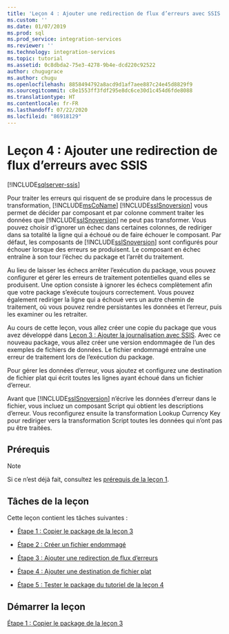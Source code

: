 ```yaml
---
title: 'Leçon 4 : Ajouter une redirection de flux d’erreurs avec SSIS | Microsoft Docs'
ms.custom: ''
ms.date: 01/07/2019
ms.prod: sql
ms.prod_service: integration-services
ms.reviewer: ''
ms.technology: integration-services
ms.topic: tutorial
ms.assetid: 0c8dbda2-75e3-4278-9b4e-dcd220c92522
author: chugugrace
ms.author: chugu
ms.openlocfilehash: 8858494792a8acd9d1af7aee887c24e45d8829f9
ms.sourcegitcommit: c8e1553ff3fdf295e8dc6ce30d1c454d6fde8088
ms.translationtype: HT
ms.contentlocale: fr-FR
ms.lasthandoff: 07/22/2020
ms.locfileid: "86918129"
---
```

# <a name="lesson-4-add-error-flow-redirection-with-ssis"></a>Leçon 4 : Ajouter une redirection de flux d’erreurs avec SSIS

[!INCLUDE[sqlserver-ssis](../includes/applies-to-version/sqlserver-ssis.md)]



Pour traiter les erreurs qui risquent de se produire dans le processus de transformation, [!INCLUDE[msCoName](../includes/msconame-md.md)] [!INCLUDE[ssISnoversion](../includes/ssisnoversion-md.md)] vous permet de décider par composant et par colonne comment traiter les données que [!INCLUDE[ssISnoversion](../includes/ssisnoversion-md.md)] ne peut pas transformer. Vous pouvez choisir d’ignorer un échec dans certaines colonnes, de rediriger dans sa totalité la ligne qui a échoué ou de faire échouer le composant. Par défaut, les composants de [!INCLUDE[ssISnoversion](../includes/ssisnoversion-md.md)] sont configurés pour échouer lorsque des erreurs se produisent. Le composant en échec entraîne à son tour l’échec du package et l’arrêt du traitement.  
  
Au lieu de laisser les échecs arrêter l’exécution du package, vous pouvez configurer et gérer les erreurs de traitement potentielles quand elles se produisent. Une option consiste à ignorer les échecs complètement afin que votre package s’exécute toujours correctement. Vous pouvez également rediriger la ligne qui a échoué vers un autre chemin de traitement, où vous pouvez rendre persistantes les données et l’erreur, puis les examiner ou les retraiter.  
  
Au cours de cette leçon, vous allez créer une copie du package que vous avez développé dans [Leçon 3 : Ajouter la journalisation avec SSIS](../integration-services/lesson-3-add-logging-with-ssis.md). Avec ce nouveau package, vous allez créer une version endommagée de l’un des exemples de fichiers de données. Le fichier endommagé entraîne une erreur de traitement lors de l’exécution du package.  
  
Pour gérer les données d’erreur, vous ajoutez et configurez une destination de fichier plat qui écrit toutes les lignes ayant échoué dans un fichier d’erreur. 
  
Avant que [!INCLUDE[ssISnoversion](../includes/ssisnoversion-md.md)] n’écrive les données d’erreur dans le fichier, vous incluez un composant Script qui obtient les descriptions d’erreur. Vous reconfigurez ensuite la transformation Lookup Currency Key pour rediriger vers la transformation Script toutes les données qui n’ont pas pu être traitées.  
  
## <a name="prerequisites"></a>Prérequis

> [!NOTE]
> Si ce n’est déjà fait, consultez les [prérequis de la leçon 1](../integration-services/lesson-1-create-a-project-and-basic-package-with-ssis.md#prerequisites).
 
## <a name="lesson-task"></a>Tâches de la leçon
Cette leçon contient les tâches suivantes :  
  
-   [Étape 1 : Copier le package de la leçon 3](../integration-services/lesson-4-1-copying-the-lesson-3-package.md)  
  
-   [Étape 2 : Créer un fichier endommagé](../integration-services/lesson-4-2-creating-a-corrupted-file.md)  
  
-   [Étape 3 : Ajouter une redirection de flux d’erreurs](../integration-services/lesson-4-3-adding-error-flow-redirection.md)  
  
-   [Étape 4 : Ajouter une destination de fichier plat](../integration-services/lesson-4-4-adding-a-flat-file-destination.md)  
  
-   [Étape 5 : Tester le package du tutoriel de la leçon 4](../integration-services/lesson-4-5-testing-the-lesson-4-tutorial-package.md)  
  
## <a name="start-the-lesson"></a>Démarrer la leçon  
[Étape 1 : Copier le package de la leçon 3](../integration-services/lesson-4-1-copying-the-lesson-3-package.md)  
  
  
  
